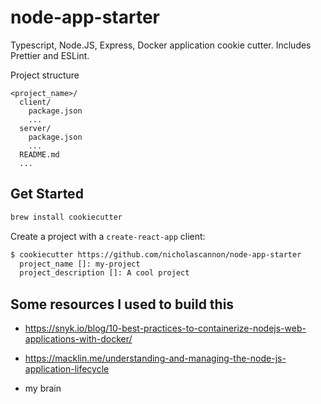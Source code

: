 # node-app-starter

Typescript, Node.JS, Express, Docker application cookie cutter.
Includes Prettier and ESLint.

Project structure

```
<project_name>/
  client/
    package.json
    ...
  server/
    package.json
    ...
  README.md
  ...
```

## Get Started

```bash
brew install cookiecutter
```

Create a project with a `create-react-app` client:

```bash
$ cookiecutter https://github.com/nicholascannon/node-app-starter
  project_name []: my-project
  project_description []: A cool project
```

## Some resources I used to build this

- https://snyk.io/blog/10-best-practices-to-containerize-nodejs-web-applications-with-docker/

- https://macklin.me/understanding-and-managing-the-node-js-application-lifecycle

- my brain
